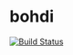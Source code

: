 # bohdi

[![Build Status](https://travis-ci.org/jonbri/bohdi.svg?branch=master)](https://travis-ci.org/jonbri/bohdi)
